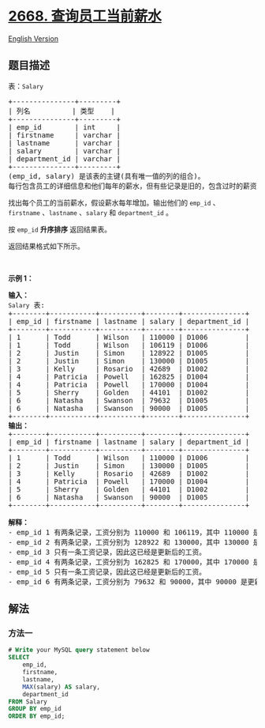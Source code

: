 # [2668. 查询员工当前薪水](https://leetcode.cn/problems/find-latest-salaries)

[English Version](/solution/2600-2699/2668.Find%20Latest%20Salaries/README_EN.md)

<!-- tags:数据库 -->

## 题目描述

<!-- 这里写题目描述 -->

<p>表：<code><font face="monospace">Salary</font></code></p>

<pre>
+---------------+---------+ 
| 列名          | 类型    | 
+---------------+---------+ 
| emp_id        | int     | 
| firstname     | varchar |
| lastname      | varchar |
| salary        | varchar |
| department_id | varchar |
+---------------+---------+
(emp_id, salary) 是该表的主键(具有唯一值的列的组合)。
每行包含员工的详细信息和他们每年的薪水，但有些记录是旧的，包含过时的薪资信息。
</pre>

<p>找出每个员工的当前薪水，假设薪水每年增加。输出他们的 <code>emp_id</code>&nbsp;、<code>firstname</code>&nbsp;、<code>lastname</code>&nbsp;、<code>salary</code> 和 <code>department_id</code> 。</p>

<p>按&nbsp;<code>emp_id</code> <strong>升序排序</strong> 返回结果表。</p>

<p>返回结果格式如下所示。</p>

<p>&nbsp;</p>

<p><strong class="example">示例 1：</strong></p>

<pre>
<strong>输入：
</strong><code>Salary</code> 表:
+--------+-----------+----------+--------+---------------+
| emp_id | firstname | lastname | salary | department_id |
+--------+-----------+----------+--------+---------------+ 
| 1      | Todd      | Wilson   | 110000 | D1006         |
| 1      | Todd      | Wilson   | 106119 | D1006         | 
| 2      | Justin    | Simon    | 128922 | D1005         | 
| 2      | Justin    | Simon    | 130000 | D1005         | 
| 3      | Kelly     | Rosario  | 42689  | D1002         | 
| 4      | Patricia  | Powell   | 162825 | D1004         |
| 4      | Patricia  | Powell   | 170000 | D1004         |
| 5      | Sherry    | Golden   | 44101  | D1002         | 
| 6      | Natasha   | Swanson  | 79632  | D1005         | 
| 6      | Natasha   | Swanson  | 90000  | D1005         |
+--------+-----------+----------+--------+---------------+
<strong>输出：
</strong>+--------+-----------+----------+--------+---------------+
| emp_id | firstname | lastname | salary | department_id |
+--------+-----------+----------+--------+---------------+ 
| 1      | Todd      | Wilson   | 110000 | D1006         |
| 2      | Justin    | Simon    | 130000 | D1005         | 
| 3      | Kelly     | Rosario  | 42689  | D1002         | 
| 4      | Patricia  | Powell   | 170000 | D1004         |
| 5      | Sherry    | Golden   | 44101  | D1002         | 
| 6      | Natasha   | Swanson  | 90000  | D1005         |
+--------+-----------+----------+--------+---------------+<strong>
</strong>
<strong>解释：</strong>
- emp_id 1 有两条记录，工资分别为 110000 和 106119，其中 110000 是更新后的工资（假设工资每年都会增加）
- emp_id 2 有两条记录，工资分别为 128922 和 130000，其中 130000 是更新后的工资。
- emp_id 3 只有一条工资记录，因此这已经是更新后的工资。
- emp_id 4 有两条记录，工资分别为 162825 和 170000，其中 170000 是更新后的工资。
- emp_id 5 只有一条工资记录，因此这已经是更新后的工资。
- emp_id 6 有两条记录，工资分别为 79632 和 90000，其中 90000 是更新后的工资。</pre>

## 解法

### 方法一

<!-- tabs:start -->

```sql
# Write your MySQL query statement below
SELECT
    emp_id,
    firstname,
    lastname,
    MAX(salary) AS salary,
    department_id
FROM Salary
GROUP BY emp_id
ORDER BY emp_id;
```

<!-- tabs:end -->

<!-- end -->
